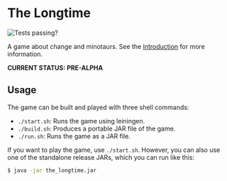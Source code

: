 # The Longtime

![Tests passing?](https://github.com/github/docs/actions/workflows/tests.yaml/badge.svg)

A game about change and minotaurs. See the [introduction](./doc/intro.md) for more information.

**CURRENT STATUS: PRE-ALPHA**

## Usage

The game can be built and played with three shell commands:

- `./start.sh`: Runs the game using leiningen.
- `./build.sh`: Produces a portable JAR file of the game.
- `./run.sh`: Runs the game as a JAR file.

If you want to play the game, use `./start.sh`. However, you can also use one of the standalone release JARs, which you can run like this:

```sh
$ java -jar the_longtime.jar
```
